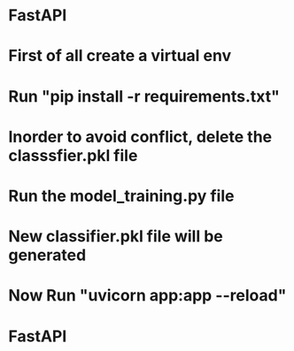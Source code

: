 # FastAPI

# First of all create a virtual env

# Run "pip install -r requirements.txt"

# Inorder to avoid conflict, delete the classsfier.pkl file

# Run the model_training.py file

# New classifier.pkl file will be generated

# Now Run "uvicorn app:app --reload"
# FastAPI
